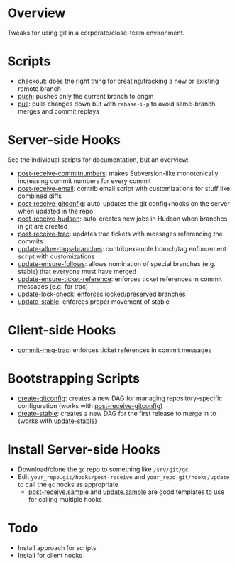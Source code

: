 
Overview
========

Tweaks for using git in a corporate/close-team environment.

Scripts
=======

* [checkout][12]: does the right thing for creating/tracking a new or existing remote branch
* [push][13]: pushes only the current branch to origin
* [pull][14]: pulls changes down but with `rebase-i-p` to avoid same-branch merges and commit replays

[12]: blob/master/scripts/checkout
[13]: blob/master/scripts/push
[14]: blob/master/scripts/pull

Server-side Hooks
=================

See the individual scripts for documentation, but an overview:

* [post-receive-commitnumbers][1]: makes Subversion-like monotonically increasing commit numbers for every commit
* [post-receive-email][2]: contrib email script with customizations for stuff like combined diffs
* [post-receive-gitconfig][3]: auto-updates the git config+hooks on the server when updated in the repo
* [post-receive-hudson][4]: auto-creates new jobs in Hudson when branches in git are created
* [post-receive-trac][5]: updates trac tickets with messages referencing the commits
* [update-allow-tags-branches][6]: contrib/example branch/tag enforcement script with customizations
* [update-ensure-follows][7]: allows nomination of special branches (e.g. stable) that everyone must have merged
* [update-ensure-ticket-reference][8]: enforces ticket references in commit messages (e.g. for trac)
* [update-lock-check][9]: enforces locked/preserved branches
* [update-stable][10]: enforces proper movement of stable

[1]: blob/master/server/post-receive-commitnumbers
[2]: blob/master/server/post-receive-email
[3]: blob/master/server/post-receive-gitconfig
[4]: blob/master/server/post-receive-hudson
[5]: blob/master/server/post-receive-trac
[6]: blob/master/server/update-allow-tags-branches
[7]: blob/master/server/update-ensure-follows
[8]: blob/master/server/update-ensure-ticket-reference
[9]: blob/master/server/update-lost-check
[10]: blob/master/server/update-stable

Client-side Hooks
=================

* [commit-msg-trac][11]: enforces ticket references in commit messages

[11]: blob/master/client/commit-msg-trac

Bootstrapping Scripts
=====================

* [create-gitconfig][15]: creates a new DAG for managing repository-specific configuration (works with [post-receive-gitconfig][3])
* [create-stable][16]: creates a new DAG for the first release to merge in to (works with [update-stable][10])

[15]: blob/master/scripts/create-gitconfig
[16]: blob/master/scripts/create-stable

Install Server-side Hooks
=========================

* Download/clone the `gc` repo to something like `/srv/git/gc`
* Edit `your_repo.git/hooks/post-receive` and `your_repo.git/hooks/update` to call the `gc` hooks as appropriate
  * [post-receive.sample][17] and [update.sample][18] are good templates to use for calling multiple hooks

[17]: blob/master/server/post-receive.sample
[18]: blob/master/server/update.sample

Todo
====

* Install approach for scripts
* Install for client hooks

